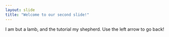 ```yaml
---
layout: slide
title: "Welcome to our second slide!"
---
```

I am but a lamb, and the tutorial my shepherd.
Use the left arrow to go back!

